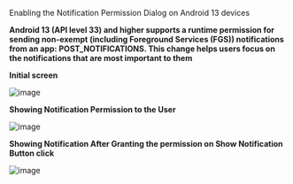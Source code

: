 Enabling the Notification Permission Dialog on Android 13 devices

**Android 13 (API level 33) and higher supports a runtime permission for sending non-exempt (including Foreground Services (FGS)) notifications from an app: POST_NOTIFICATIONS. This change helps users focus on the notifications that are most important to them**


**Initial screen**

![image](https://github.com/Brahmadatta/NotificationPermission13/assets/25858541/729b21eb-42d9-4b42-b83c-0d10b3fbe7e3)

**Showing Notification Permission to the User**

![image](https://github.com/Brahmadatta/NotificationPermission13/assets/25858541/82535032-bbc9-4737-a23f-650305c94ce9)

**Showing Notification After Granting the permission on Show Notification Button click**

![image](https://github.com/Brahmadatta/NotificationPermission13/assets/25858541/a8a2d53e-93d6-4284-a922-428504291c92)
